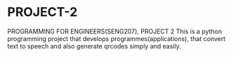 # PROJECT-2
PROGRAMMING FOR ENGINEERS(SENG207), PROJECT 2
This is a python programming project that develops programmes(applications), that convert text to speech and also generate qrcodes simply and easily.
